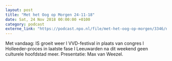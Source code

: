 ```yaml
---
layout: post
title: "Met het Oog op Morgen 24-11-18"
date: Sat, 24 Nov 2018 00:00:00 +0100
category: podcast
externe_link: "https://podcast.npo.nl/file/met-het-oog-op-morgen/3346/nporadio1_met-het-oog-op-morgen_20181124_met-het-oog-op-morgen-24-11-18.mp3"
---
```


Met vandaag: IS groeit weer l VVD-festival in plaats van congres l Holleeder-proces in laatste fase l Leeuwarden na dit weekend geen culturele hoofdstad meer. Presentatie: Max van Weezel.
